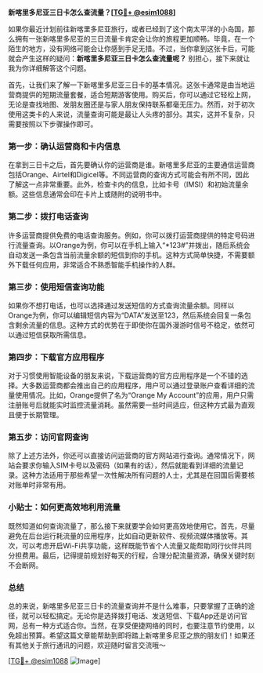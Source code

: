 **新喀里多尼亚三日卡怎么查流量？[[TG💪+ @esim1088](https://t.me/s/esim1088)]**

如果你最近计划前往新喀里多尼亚旅行，或者已经到了这个南太平洋的小岛国，那么拥有一张新喀里多尼亚的三日流量卡肯定会让你的旅程更加顺畅。毕竟，在一个陌生的地方，没有网络可能会让你感到手足无措。不过，当你拿到这张卡后，可能就会产生这样的疑问：**新喀里多尼亚三日卡怎么查流量呢？** 别担心，接下来就让我为你详细解答这个问题。

首先，让我们来了解一下新喀里多尼亚三日卡的基本情况。这张卡通常是由当地运营商提供的短期流量套餐，适合短期游客使用。购买后，你可以通过它轻松上网，无论是查找地图、发朋友圈还是与家人朋友保持联系都毫无压力。然而，对于初次使用这类卡的人来说，流量查询可能是最让人头疼的部分。其实，这并不复杂，只需要按照以下步骤操作即可。

### **第一步：确认运营商和卡内信息**
在拿到三日卡之后，首先要确认你的运营商是谁。新喀里多尼亚的主要通信运营商包括Orange、Airtel和Digicel等。不同运营商的查询方式可能会有所不同，因此了解这一点非常重要。此外，检查卡内的信息，比如卡号（IMSI）和初始流量余额。这些信息通常会印在卡片上或随附的说明书中。

### **第二步：拨打电话查询**
许多运营商提供免费的电话查询服务。例如，你可以拨打运营商提供的特定号码进行流量查询。以Orange为例，你可以在手机上输入“*123#”并拨出，随后系统会自动发送一条包含当前流量余额的短信到你的手机。这种方式简单快捷，不需要额外下载任何应用，非常适合不熟悉智能手机操作的人群。

### **第三步：使用短信查询功能**
如果你不想打电话，也可以选择通过发送短信的方式查询流量余额。同样以Orange为例，你可以编辑短信内容为“DATA”发送至123，然后系统会回复一条包含剩余流量的信息。这种方式的优势在于即使你在国外漫游时信号不稳定，依然可以通过短信获取所需信息。

### **第四步：下载官方应用程序**
对于习惯使用智能设备的朋友来说，下载运营商的官方应用程序是一个不错的选择。大多数运营商都会推出自己的应用程序，用户可以通过登录账户查看详细的流量使用情况。比如，Orange提供了名为“Orange My Account”的应用，用户只需注册账号后就能实时监控流量消耗。虽然需要一些时间适应，但这种方式最为直观且便于长期管理。

### **第五步：访问官网查询**
除了上述方法外，你还可以直接访问运营商的官方网站进行查询。通常情况下，网站会要求你输入SIM卡号以及密码（如果有的话），然后就能看到详细的流量记录。这种方法适用于那些希望一次性解决所有问题的人士，尤其是在回国后需要核对账单时非常有用。

### **小贴士：如何更高效地利用流量**
既然知道如何查询流量了，那么接下来就要学会如何更高效地使用它。首先，尽量避免在后台运行耗流量的应用程序，比如自动更新软件、视频流媒体播放等。其次，可以考虑开启Wi-Fi共享功能，这样既能节省个人流量又能帮助同行伙伴共同分担费用。最后，记得提前规划好每天的行程，合理分配流量资源，确保关键时刻不会断网。

### **总结**
总的来说，新喀里多尼亚三日卡的流量查询并不是什么难事，只要掌握了正确的途径，就可以轻松搞定。无论你是选择拨打电话、发送短信、下载App还是访问官网，总有一种方式适合你。当然，在享受便捷网络的同时，也要注意节约使用，以免超出预算。希望这篇文章能帮助到即将踏上新喀里多尼亚之旅的朋友们！如果还有其他关于旅行通讯的问题，欢迎随时留言交流哦～

[[TG💪+ @esim1088](https://t.me/s/esim1088) ![Image](https://i.postimg.cc/4NQfJmqS/Snipaste-2025-05-13-00-14-12.png)]